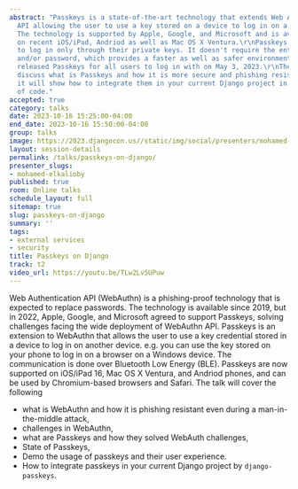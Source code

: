 ```yaml
---
abstract: "Passkeys is a state-of-the-art technology that extends Web Authentication
  API allowing the user to use a key stored on a device to log in on a new device.
  The technology is supported by Apple, Google, and Microsoft and is available now
  on recent iOS/iPad, Andriod as well as Mac OS X Ventura.\r\nPasskeys allow the users
  to log in only through their private keys. It doesn't require the entry of a username
  and/or password, which provides a faster as well as safer environment for the users.\r\nGoogle
  released Passkeys for all users to log in with on May 3, 2023.\r\nThe talk will
  discuss what is Passkeys and how it is more secure and phishing resistant, also
  it will show how to integrate them in your current Django project in a few lines
  of code."
accepted: true
category: talks
date: 2023-10-16 15:25:00-04:00
end_date: 2023-10-16 15:50:00-04:00
group: talks
image: https://2023.djangocon.us//static/img/social/presenters/mohamed-elkalioby.png
layout: session-details
permalink: /talks/passkeys-on-django/
presenter_slugs:
- mohamed-elkalioby
published: true
room: Online talks
schedule_layout: full
sitemap: true
slug: passkeys-on-django
summary: ''
tags:
- external services
- security
title: Passkeys on Django
track: t2
video_url: https://youtu.be/TLw2Lv5UPuw
---
```


Web Authentication API (WebAuthn) is a phishing-proof technology that is expected to replace passwords. The technology is available since 2019, but in 2022, Apple, Google, and Microsoft agreed to support Passkeys, solving challenges facing the wide deployment of WebAuthn API. Passkeys is an extension to WebAuthn that allows the user to use a key credential stored in a device to log in on another device. e.g. you can use the key stored on your phone to log in on a browser on a Windows device. The communication is done over Bluetooth Low Energy (BLE). Passkeys are now supported on iOS/iPad 16, Mac OS X Ventura, and Andriod phones, and can be used by Chromium-based browsers and Safari.
The talk will cover the following
*  what is WebAuthn and how it is phishing resistant even during a man-in-the-middle attack,
* challenges in WebAuthn,
* what are Passkeys and how they solved WebAuth challenges,
* State of Passkeys,
* Demo the usage of passkeys and their user experience.
* How to integrate passkeys in your current Django project by `django-passkeys`.
